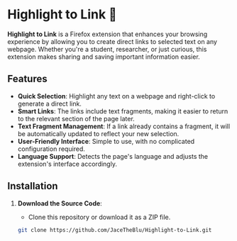 # Highlight to Link 🔗

**Highlight to Link** is a Firefox extension that enhances your browsing experience by allowing you to create direct links to selected text on any webpage. Whether you're a student, researcher, or just curious, this extension makes sharing and saving important information easier.

## Features

- **Quick Selection**: Highlight any text on a webpage and right-click to generate a direct link.
- **Smart Links**: The links include text fragments, making it easier to return to the relevant section of the page later.
- **Text Fragment Management**: If a link already contains a fragment, it will be automatically updated to reflect your new selection.
- **User-Friendly Interface**: Simple to use, with no complicated configuration required.
- **Language Support**: Detects the page's language and adjusts the extension's interface accordingly.

## Installation

1. **Download the Source Code**:
   - Clone this repository or download it as a ZIP file.

   ```bash
   git clone https://github.com/JaceTheBlu/Highlight-to-Link.git

